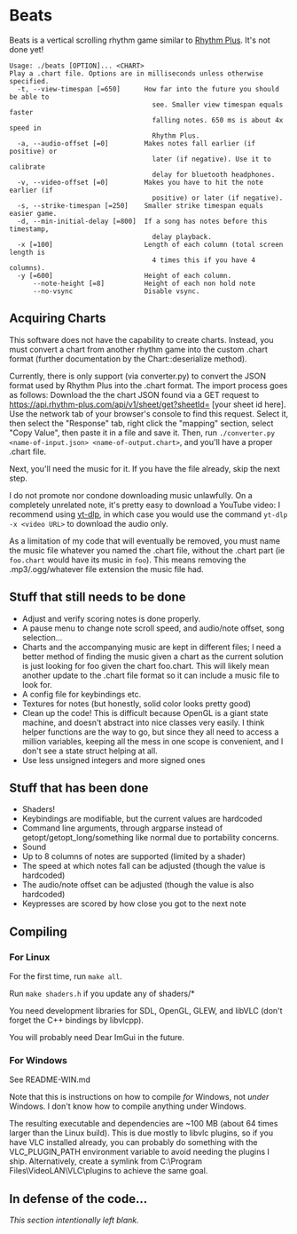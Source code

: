 # Beats
Beats is a vertical scrolling rhythm game similar to [Rhythm Plus](https://github.com/henryzt/Rhythm-Plus-Music-Game). It's not done yet!
```
Usage: ./beats [OPTION]... <CHART>
Play a .chart file. Options are in milliseconds unless otherwise specified.
  -t, --view-timespan [=650]      How far into the future you should be able to
                                    see. Smaller view timespan equals faster
                                    falling notes. 650 ms is about 4x speed in
                                    Rhythm Plus.
  -a, --audio-offset [=0]         Makes notes fall earlier (if positive) or
                                    later (if negative). Use it to calibrate
                                    delay for bluetooth headphones.
  -v, --video-offset [=0]         Makes you have to hit the note earlier (if
                                    positive) or later (if negative).
  -s, --strike-timespan [=250]    Smaller strike timespan equals easier game.
  -d, --min-initial-delay [=800]  If a song has notes before this timestamp,
                                    delay playback.
  -x [=100]                       Length of each column (total screen length is
                                    4 times this if you have 4 columns).
  -y [=600]                       Height of each column.
      --note-height [=8]          Height of each non hold note
      --no-vsync                  Disable vsync.
```
## Acquiring Charts
This software does not have the capability to create charts. Instead, you must convert a chart from another rhythm game into the custom .chart format (further documentation by the Chart::deserialize method).

Currently, there is only support (via converter.py) to convert the JSON format used by Rhythm Plus into the .chart format. The import process goes as follows: Download the the chart JSON found via a GET request to https://api.rhythm-plus.com/api/v1/sheet/get?sheetId= [your sheet id here]. Use the network tab of your browser's console to find this request. Select it, then select the "Response" tab, right click the "mapping" section, select "Copy Value", then paste it in a file and save it. Then, run `./converter.py <name-of-input.json> <name-of-output.chart>`, and you'll have a proper .chart file.

Next, you'll need the music for it. If you have the file already, skip the next step.

I do not promote nor condone downloading music unlawfully. On a completely unrelated note, it's pretty easy to download a YouTube video: I recommend using [yt-dlp](https://github.com/yt-dlp/yt-dlp), in which case you would use the command `yt-dlp -x <video URL>` to download the audio only.

As a limitation of my code that will eventually be removed, you must name the music file whatever you named the .chart file, without the .chart part (ie `foo.chart` would have its music in `foo`). This means removing the .mp3/.ogg/whatever file extension the music file had.
## Stuff that still needs to be done
* Adjust and verify scoring notes is done properly.
* A pause menu to change note scroll speed, and audio/note offset, song selection...
* Charts and the accompanying music are kept in different files; I need a better method of finding the music given a chart as the current solution is just looking for foo given the chart foo.chart. This will likely mean another update to the .chart file format so it can include a music file to look for.
* A config file for keybindings etc.
* Textures for notes (but honestly, solid color looks pretty good)
* Clean up the code! This is difficult because OpenGL is a giant state machine, and doesn't abstract into nice classes very easily. I think helper functions are the way to go, but since they all need to access a million variables, keeping all the mess in one scope is convenient, and I don't see a state struct helping at all.
* Use less unsigned integers and more signed ones
## Stuff that has been done
* Shaders!
* Keybindings are modifiable, but the current values are hardcoded
* Command line arguments, through argparse instead of getopt/getopt\_long/something like normal due to portability concerns.
* Sound
* Up to 8 columns of notes are supported (limited by a shader)
* The speed at which notes fall can be adjusted (though the value is hardcoded)
* The audio/note offset can be adjusted (though the value is also hardcoded)
* Keypresses are scored by how close you got to the next note
## Compiling
### For Linux
For the first time, run `make all`.

Run `make shaders.h` if you update any of shaders/*

You need development libraries for SDL, OpenGL, GLEW, and libVLC (don't forget the C++ bindings by libvlcpp).

You will probably need Dear ImGui in the future.
### For Windows
See README-WIN.md

Note that this is instructions on how to compile *for* Windows, not *under* Windows. I don't know how to compile anything under Windows.

The resulting executable and dependencies are ~100 MB (about 64 times larger than the Linux build). This is due mostly to libvlc plugins, so if you have VLC installed already, you can probably do something with the VLC\_PLUGIN\_PATH environment variable to avoid needing the plugins I ship. Alternatively, create a symlink from C:\\Program Files\\VideoLAN\\VLC\\plugins to achieve the same goal.
## In defense of the code...
*This section intentionally left blank.*
